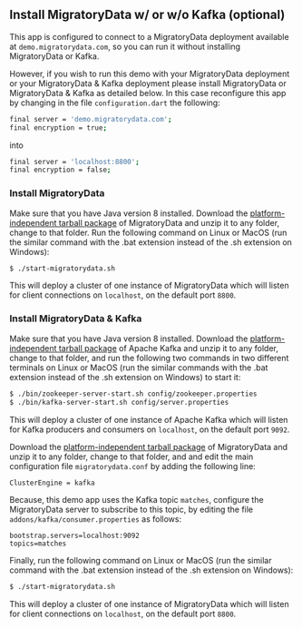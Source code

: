 ## Install MigratoryData w/ or w/o Kafka (optional)

This app is configured to connect to a MigratoryData deployment available at `demo.migratorydata.com`, so you can run it without installing MigratoryData or Kafka. 

However, if you wish to run this demo with your MigratoryData deployment or your MigratoryData & Kafka deployment please install MigratoryData or MigratoryData & Kafka as detailed below. In this case reconfigure this app by changing in the file `configuration.dart` the following:

```bash
final server = 'demo.migratorydata.com';
final encryption = true;
```

into

```bash
final server = 'localhost:8800';
final encryption = false;
```

### Install MigratoryData

Make sure that you have Java version 8 installed. Download the [platform-independent tarball package](https://migratorydata.com/releases/migratorydata-6.0.8/migratorydata-6.0.8-build20211220.tar.gz) of MigratoryData and unzip it to any folder, change to that folder. Run the following command on Linux or MacOS (run the similar command with the .bat extension instead of the .sh extension on Windows):

```bash
$ ./start-migratorydata.sh
```

This will deploy a cluster of one instance of MigratoryData which will listen for client connections on `localhost`, on the default port `8800`.

### Install MigratoryData & Kafka

Make sure that you have Java version 8 installed. Download the [platform-independent tarball package](https://archive.apache.org/dist/kafka/2.6.0/kafka_2.12-2.6.0.tgz) of Apache Kafka and unzip it to any folder, change to that folder, and run the following two commands in two different terminals on Linux or MacOS (run the similar commands with the .bat extension instead of the .sh extension on Windows) to start it:

```bash
$ ./bin/zookeeper-server-start.sh config/zookeeper.properties
$ ./bin/kafka-server-start.sh config/server.properties
```

This will deploy a cluster of one instance of Apache Kafka which will listen for Kafka producers and consumers on `localhost`, on the default port `9092`.

Download the [platform-independent tarball package](https://migratorydata.com/releases/migratorydata-6.0.8/migratorydata-6.0.8-build20211220.tar.gz) of MigratoryData and unzip it to any folder, change to that folder, and and edit the main configuration file `migratorydata.conf` by adding the following line:

```bash
ClusterEngine = kafka
```

Because, this demo app uses the Kafka topic `matches`, configure the MigratoryData server to subscribe to this topic, by editing the file `addons/kafka/consumer.properties` as follows:

```
bootstrap.servers=localhost:9092
topics=matches
```

Finally, run the following command on Linux or MacOS (run the similar command with the .bat extension instead of the .sh extension on Windows):

```bash
$ ./start-migratorydata.sh
```

This will deploy a cluster of one instance of MigratoryData which will listen for client connections on `localhost`, on the default port `8800`.
